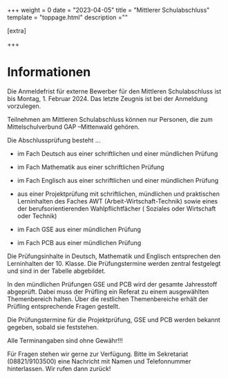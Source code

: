 +++
weight = 0
date = "2023-04-05"
title = "Mittlerer Schulabschluss"
template = "toppage.html"
description =""

[extra]

+++

# Informationen

Die Anmeldefrist für externe Bewerber für den Mittleren Schulabschluss ist bis Montag, 1. Februar 2024. Das letzte Zeugnis ist bei der Anmeldung vorzulegen.

Teilnehmen am Mittleren Schulabschluss können nur Personen, die zum Mittelschulverbund GAP –Mittenwald gehören.

Die Abschlussprüfung besteht …

- im Fach Deutsch aus einer schriftlichen und einer mündlichen Prüfung

- im Fach Mathematik aus einer schriftlichen Prüfung

- im Fach Englisch aus einer schriftlichen und einer mündlichen Prüfung

- aus einer Projektprüfung mit schriftlichen, mündlichen und praktischen Lerninhalten des Faches AWT (Arbeit-Wirtschaft-Technik) sowie eines der berufsorientierenden Wahlpflichtfächer ( Soziales oder Wirtschaft oder Technik)

- im Fach GSE aus einer mündlichen Prüfung

- im Fach PCB aus einer mündlichen Prüfung
 

Die Prüfungsinhalte in Deutsch, Mathematik und Englisch entsprechen den Lerninhalten der 10. Klasse. Die Prüfungstermine werden zentral festgelegt und sind in der Tabelle abgebildet.

In den mündlichen Prüfungen GSE und PCB wird der gesamte Jahresstoff abgeprüft. Dabei muss der Prüfling ein Referat zu einem ausgewählten Themenbereich halten. Über die restlichen Themenbereiche erhält der Prüfling entsprechende Fragen gestellt.

Die Prüfungstermine für die Projektprüfung, GSE und PCB werden bekannt gegeben, sobald sie feststehen.

Alle Terminangaben sind ohne Gewähr!!!

Für Fragen stehen wir gerne zur Verfügung. Bitte im Sekretariat (08821/9103500) eine Nachricht mit Namen und Telefonnummer hinterlassen. Wir rufen dann zurück!